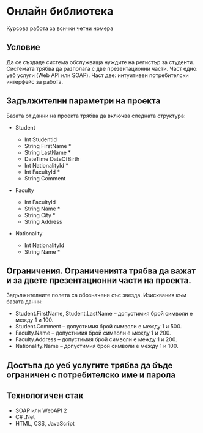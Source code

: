 ﻿# Онлайн библиотека
Курсова работа за всички четни номера

## Условие
Да се създаде система обслужваща нуждите на регистър за студенти. Системата трябва да разполага с две презентационни части. Част едно: уеб услуги (Web API или SOAP). Част две: интуитивен потребителски интерфейс за работа.

## Задължителни параметри на проекта

Базата от данни на проекта трябва да включва следната структура:

- Student
  - Int StudentId
  - String FirstName *
  - String LastName *
  - DateTime DateOfBirth
  - Int NationalityId *
  - Int FacultyId *
  - String Comment

- Faculty
  - Int FacultyId
  - String Name *
  - String City *
  - String Address 

- Nationality
  - Int NationalityId
  - String Name *

## Ограничения. Ограниченията трябва да важат и за двете презентационни части на проекта.

Задължителните полета са обозначени със звезда. Изисквания към базата данни:
* Student.FirstName, Student.LastName – допустимия брой символи е между 1 и 100.
* Student.Comment – допустимия брой символи е между 1 и 500.
* Faculty.Name – допустимия брой символи е между 1 и 200.
* Faculty.Address – допустимия брой символи е между 1 и 200.
* Nationality.Name – допустимия брой символи е между 1 и 100.
  
## Достъпа до уеб услугите трябва да бъде ограничен с потребителско име и парола
  
## Технологичен стак
- SOAP или WebAPI 2
- C# .Net
- HTML, CSS, JavaScript
